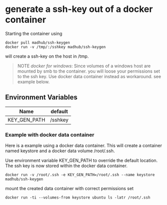 # generate a ssh-key out of a docker container

Starting the container using

```
docker pull madhub/ssh-keygen
docker run -v /tmp/:/sshkey madhub/ssh-keygen
```

will create a ssh-key on the host in /tmp.

> NOTE *docker for windows*: Since volumes of a windows host are mounted by smb to the container. you will loose your permissions set to the ssh key. Use docker data container instead as workaround. see example below.

## Environment Variables


|Name|default|
|----|-------|
|KEY_GEN_PATH|/sshkey|


### Example with docker data container

Here is a example using a docker data container. This will create a container named keystore and a docker data volume /root/.ssh.

Use environment variable KEY_GEN_PATH to override the default location. The ssh key is now stored within the docker data container.

```
docker run -v /root/.ssh -e KEY_GEN_PATH=/root/.ssh --name keystore madhub/ssh-keygen
```
mount the created data container with correct permissions set
```
docker run -ti --volumes-from keystore ubuntu ls -latr /root/.ssh
```
